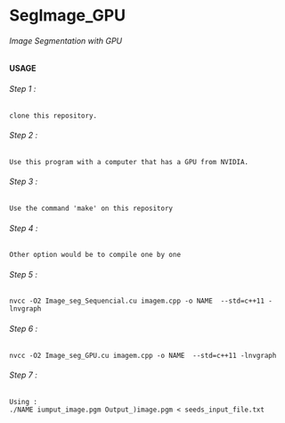 # SegImage_GPU


###### Image Segmentation with GPU



#### USAGE
###### Step 1 :
```
clone this repository.
```
###### Step 2 :
```
Use this program with a computer that has a GPU from NVIDIA.
```
###### Step 3 :
```
Use the command 'make' on this repository
```
###### Step 4 :
```
Other option would be to compile one by one
```
###### Step 5 :
```
nvcc -O2 Image_seg_Sequencial.cu imagem.cpp -o NAME  --std=c++11 -lnvgraph
```
###### Step 6 :
```
nvcc -O2 Image_seg_GPU.cu imagem.cpp -o NAME  --std=c++11 -lnvgraph
``` 

###### Step 7 :
```
Using : 
./NAME iumput_image.pgm Output_)image.pgm < seeds_input_file.txt
``` 



